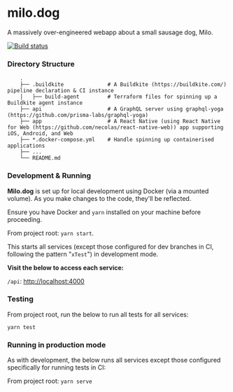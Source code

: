# milo.dog
A massively over-engineered webapp about a small sausage dog, Milo.

[![Build status](https://badge.buildkite.com/9bd2a6e64f072b66cd0f0997fb75af8033fb781df412812800.svg?branch=master)](https://buildkite.com/milo-dot-dog/milo-dot-dog)

### Directory Structure

```
    .
    ├── .buildkite              # A Buildkite (https://buildkite.com/) pipeline declaration & CI instance
    │   ├── build-agent         # Terraform files for spinning up a Buildkite agent instance
    ├── api                     # A GraphQL server using graphql-yoga (https://github.com/prisma-labs/graphql-yoga)
    ├── app                     # A React Native (using React Native for Web (https://github.com/necolas/react-native-web)) app supporting iOS, Android, and Web
    ├── *.docker-compose.yml    # Handle spinning up containerised applications
    ├── ...
    └── README.md
```

### Development & Running

__Milo.dog__ is set up for local development using Docker (via a mounted volume). As you make changes to the code, they'll be reflected.

Ensure you have Docker and `yarn` installed on your machine before proceeding.

From project root: `yarn start`.

This starts all services (except those configured for dev branches in CI, following the pattern "`xTest`") in development mode.

**Visit the below to access each service:**

`/api`: [http://localhost:4000](http://localhost:4000/)

### Testing

From project root, run the below to run all tests for all services:

`yarn test`

### Running in production mode

As with development, the below runs all services except those configured specifically for running tests in CI:

From project root: `yarn serve`
